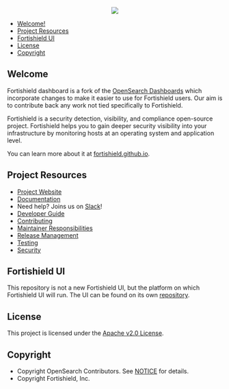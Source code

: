 <div style="text-align:center">
    <img src="https://fortishield.github.io/uploads/2022/05/Logo-blogpost.png"/>
</div>

- [Welcome!](#welcome)
- [Project Resources](#project-resources)
- [Fortishield UI](#fortishield-ui)
- [License](#license)
- [Copyright](#copyright)

## Welcome

Fortishield dashboard is a fork of the [OpenSearch Dashboards][opensearch-dashboards] which
incorporate changes to make it easier to use for Fortishield users. Our aim is to contribute
back any work not tied specifically to Fortishield.

Fortishield is a security detection, visibility, and compliance open-source project. Fortishield
helps you to gain deeper security visibility into your infrastructure by monitoring
hosts at an operating system and application level.

You can learn more about it at [fortishield.github.io][fortishield-web].

## Project Resources

- [Project Website][fortishield-web]
- [Documentation][fortishield-docs]
- Need help? Joins us on [Slack][slack-invite]!
- [Developer Guide](DEVELOPER_GUIDE.md)
- [Contributing](CONTRIBUTING.md)
- [Maintainer Responsibilities](MAINTAINERS.md)
- [Release Management](RELEASING.md)
- [Testing](TESTING.md)
- [Security](SECURITY.md)

## Fortishield UI

This repository is not a new Fortishield UI, but the platform on which Fortishield UI will run.
The UI can be found on its own [repository][fortishield-plugin].

## License

This project is licensed under the [Apache v2.0 License](LICENSE.txt).

## Copyright

- Copyright OpenSearch Contributors. See [NOTICE](NOTICE.txt) for details.
- Copyright Fortishield, Inc.

<!-- Links -->

[opensearch-dashboards]: https://github.com/opensearch-project/OpenSearch-Dashboards
[fortishield-plugin]: https://github.com/fortishield/fortishield-kibana-app
[fortishield-web]: https://fortishield.github.io
[fortishield-docs]: https://fortishield.github.io/documentation
[slack-invite]: https://join.slack.com/t/fortishield/shared_invite/zt-1lgu531ur-7M_k_ZQbpdo4QCn_pHee3w
